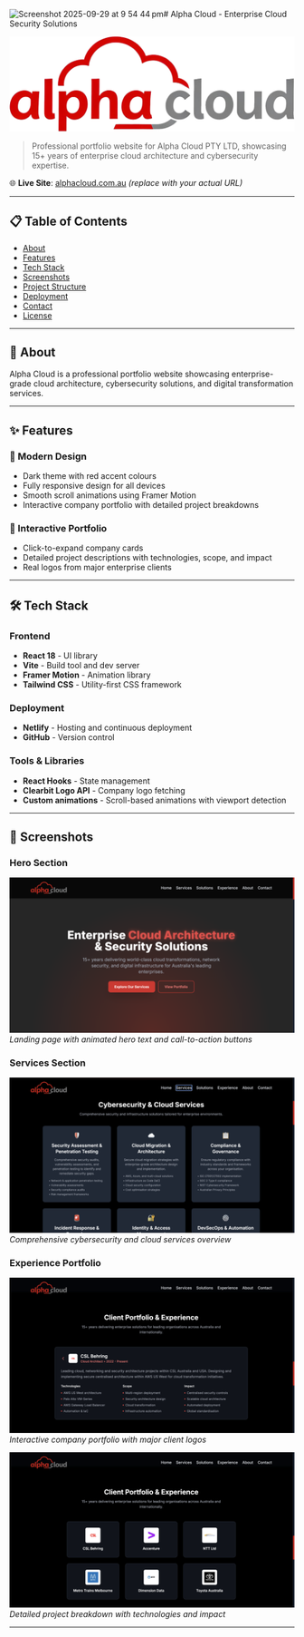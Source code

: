 <img width="1512" height="822" alt="Screenshot 2025-09-29 at 9 54 44 pm" src="https://github.com/user-attachments/assets/4cd9ccfb-1b18-48d7-b40a-e37c1d3e670d" /># Alpha Cloud - Enterprise Cloud Security Solutions

![Alpha Cloud Banner](./public/preview-logo.png)

> Professional portfolio website for Alpha Cloud PTY LTD, showcasing 15+ years of enterprise cloud architecture and cybersecurity expertise.

🌐 **Live Site**: [alphacloud.com.au](https://alphacloud.com.au) *(replace with your actual URL)*

---

## 📋 Table of Contents

- [About](#about)
- [Features](#features)
- [Tech Stack](#tech-stack)
- [Screenshots](#screenshots)
- [Project Structure](#project-structure)
- [Deployment](#deployment)
- [Contact](#contact)
- [License](#license)

---

## 🎯 About

Alpha Cloud is a professional portfolio website showcasing enterprise-grade cloud architecture, cybersecurity solutions, and digital transformation services. 

---

## ✨ Features

### 🎨 Modern Design
- Dark theme with red accent colours
- Fully responsive design for all devices
- Smooth scroll animations using Framer Motion
- Interactive company portfolio with detailed project breakdowns

### 💼 Interactive Portfolio
- Click-to-expand company cards
- Detailed project descriptions with technologies, scope, and impact
- Real logos from major enterprise clients

---

## 🛠 Tech Stack

### Frontend
- **React 18** - UI library
- **Vite** - Build tool and dev server
- **Framer Motion** - Animation library
- **Tailwind CSS** - Utility-first CSS framework

### Deployment
- **Netlify** - Hosting and continuous deployment
- **GitHub** - Version control

### Tools & Libraries
- **React Hooks** - State management
- **Clearbit Logo API** - Company logo fetching
- **Custom animations** - Scroll-based animations with viewport detection

---

## 📸 Screenshots

### Hero Section
![Hero Section](./screenshots/hero.png)
*Landing page with animated hero text and call-to-action buttons*

### Services Section
![Services](./screenshots/services.png)
*Comprehensive cybersecurity and cloud services overview*

### Experience Portfolio
![Experience Grid](./screenshots/experience-grid.png)
*Interactive company portfolio with major client logos*

![Experience Detail](./screenshots/experience-detail.png)
*Detailed project breakdown with technologies and impact*

---

